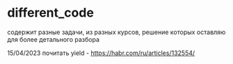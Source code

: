 # different_code
содержит разные задачи, из разных курсов, решение которых оставляю для более детального разбора

 15/04/2023 почитать yield - https://habr.com/ru/articles/132554/

